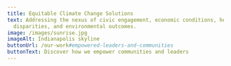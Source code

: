 ```yaml
---
title: Equitable Climate Change Solutions
text: Addressing the nexus of civic engagement, economic conditions, health
  disparities, and environmental outcomes.
image: /images/sunrise.jpg
imageAlt: Indianapolis skyline
buttonUrl: /our-work#empowered-leaders-and-communities
buttonText: Discover how we empower communities and leaders
---
```

